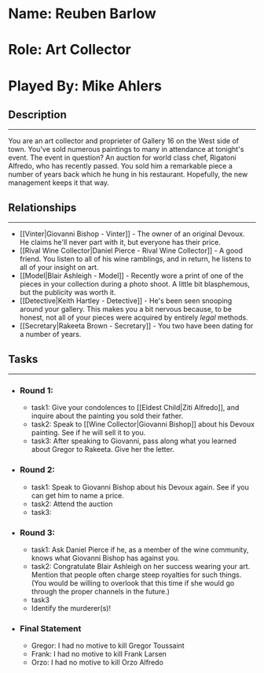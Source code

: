 # Name: Reuben Barlow
# Role: Art Collector
# Played By: Mike Ahlers

## Description
---
You are an art collector and proprieter of Gallery 16 on the West side of town. You've sold numerous paintings to many in attendance at tonight's event. The event in question? An auction for world class chef, Rigatoni Alfredo, who has recently passed. You sold him a remarkable piece a number of years back which he hung in his restaurant. Hopefully, the new management keeps it that way.


## Relationships
---
- [[Vinter|Giovanni Bishop - Vinter]]  - The owner of an original Devoux. He claims he'll never part with it, but everyone has their price.
- [[Rival Wine Collector|Daniel Pierce - Rival Wine Collector]]  - A good friend. You listen to all of his wine ramblings, and in return, he listens to all of your insight on art.
- [[Model|Blair Ashleigh - Model]]  - Recently wore a print of one of the pieces in your collection during a photo shoot. A little bit blasphemous, but the publicity was worth it.
- [[Detective|Keith Hartley - Detective]]  - He's been seen snooping around your gallery. This makes you a bit nervous because, to be honest, not all of your pieces were acquired by entirely *legal* methods.
- [[Secretary|Rakeeta Brown - Secretary]] - You two have been dating for a number of years.

## Tasks
___
- ### Round 1:
	- task1: Give your condolences to [[Eldest Child|Ziti Alfredo]], and inquire about the painting you sold their father.
	- task2: Speak to [[Wine Collector|Giovanni Bishop]] about his Devoux painting. See if he will sell it to you.
	- task3: After speaking to Giovanni, pass along what you learned about Gregor to Rakeeta. Give her the letter.
- ### Round 2:
	- task1: Speak to Giovanni Bishop about his Devoux again. See if you can get him to name a price.
	- task2: Attend the auction
	- task3:
- ### Round 3:
	- task1: Ask Daniel Pierce if he, as a member of the wine community, knows what Giovanni Bishop has against you.
	- task2: Congratulate Blair Ashleigh on her success wearing your art. Mention that people often charge steep royalties for such things. (You would be willing to overlook that this time if she would go through the proper channels in the future.)
	- task3
	- Identify the murderer(s)!
- ### Final Statement
	- Gregor: I had no motive to kill Gregor Toussaint
	- Frank: I had no motive to kill Frank Larsen
	- Orzo: I had no motive to kill Orzo Alfredo